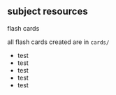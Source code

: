 ## subject resources

flash cards

all flash cards created are in `cards/`

<ul>
    <li>test</li>
    <li>test</li>
    <li>test</li>
    <li>test</li>
    <li>test</li>
</ul>



<!-- <details open> -->
<!--     <summary>languages</summary> -->
<!--     <details open> -->
<!--         <summary>german</summary> -->
<!--         * cards are from aqa gcse higher 9-1 -->
<!--       </details> -->

<!-- </details> -->


